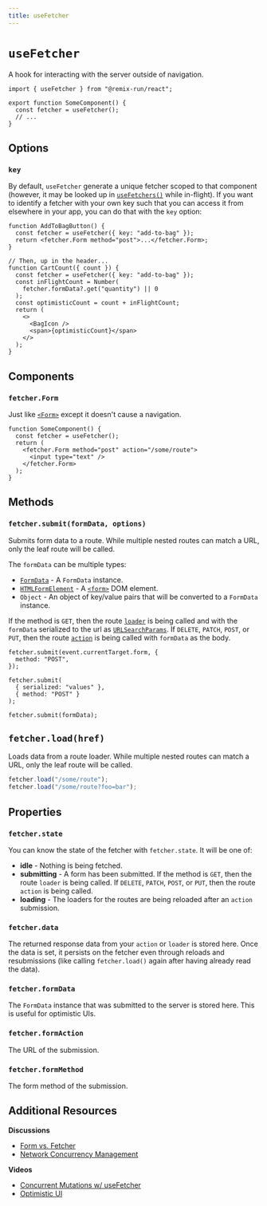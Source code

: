 ```yaml
---
title: useFetcher
---
```


# `useFetcher`

A hook for interacting with the server outside of navigation.

```tsx
import { useFetcher } from "@remix-run/react";

export function SomeComponent() {
  const fetcher = useFetcher();
  // ...
}
```

## Options

### `key`

By default, `useFetcher` generate a unique fetcher scoped to that component (however, it may be looked up in [`useFetchers()`][use_fetchers] while in-flight). If you want to identify a fetcher with your own key such that you can access it from elsewhere in your app, you can do that with the `key` option:

```tsx
function AddToBagButton() {
  const fetcher = useFetcher({ key: "add-to-bag" });
  return <fetcher.Form method="post">...</fetcher.Form>;
}

// Then, up in the header...
function CartCount({ count }) {
  const fetcher = useFetcher({ key: "add-to-bag" });
  const inFlightCount = Number(
    fetcher.formData?.get("quantity") || 0
  );
  const optimisticCount = count + inFlightCount;
  return (
    <>
      <BagIcon />
      <span>{optimisticCount}</span>
    </>
  );
}
```

## Components

### `fetcher.Form`

Just like [`<Form>`][form_component] except it doesn't cause a navigation.

```tsx
function SomeComponent() {
  const fetcher = useFetcher();
  return (
    <fetcher.Form method="post" action="/some/route">
      <input type="text" />
    </fetcher.Form>
  );
}
```

## Methods

### `fetcher.submit(formData, options)`

Submits form data to a route. While multiple nested routes can match a URL, only the leaf route will be called.

The `formData` can be multiple types:

- [`FormData`][form_data] - A `FormData` instance.
- [`HTMLFormElement`][html_form_element] - A [`<form>`][form_element] DOM element.
- `Object` - An object of key/value pairs that will be converted to a `FormData` instance.

If the method is `GET`, then the route [`loader`][loader] is being called and with the `formData` serialized to the url as [`URLSearchParams`][url_search_params]. If `DELETE`, `PATCH`, `POST`, or `PUT`, then the route [`action`][action] is being called with `formData` as the body.

```tsx
fetcher.submit(event.currentTarget.form, {
  method: "POST",
});

fetcher.submit(
  { serialized: "values" },
  { method: "POST" }
);

fetcher.submit(formData);
```

## `fetcher.load(href)`

Loads data from a route loader. While multiple nested routes can match a URL, only the leaf route will be called.

```ts
fetcher.load("/some/route");
fetcher.load("/some/route?foo=bar");
```

## Properties

### `fetcher.state`

You can know the state of the fetcher with `fetcher.state`. It will be one of:

- **idle** - Nothing is being fetched.
- **submitting** - A form has been submitted. If the method is `GET`, then the route `loader` is being called. If `DELETE`, `PATCH`, `POST`, or `PUT`, then the route `action` is being called.
- **loading** - The loaders for the routes are being reloaded after an `action` submission.

### `fetcher.data`

The returned response data from your `action` or `loader` is stored here. Once the data is set, it persists on the fetcher even through reloads and resubmissions (like calling `fetcher.load()` again after having already read the data).

### `fetcher.formData`

The `FormData` instance that was submitted to the server is stored here. This is useful for optimistic UIs.

### `fetcher.formAction`

The URL of the submission.

### `fetcher.formMethod`

The form method of the submission.

## Additional Resources

**Discussions**

- [Form vs. Fetcher][form_vs_fetcher]
- [Network Concurrency Management][network_concurrency_management]

**Videos**

- [Concurrent Mutations w/ useFetcher][concurrent_mutations_with_use_fetcher]
- [Optimistic UI][optimistic_ui]

[form_component]: ../components/Form
[form_data]: https://developer.mozilla.org/en-US/docs/Web/API/FormData
[html_form_element]: https://developer.mozilla.org/en-US/docs/Web/API/HTMLFormElement
[form_element]: https://developer.mozilla.org/en-US/docs/Web/HTML/Element/form
[loader]: ../route/loader
[url_search_params]: https://developer.mozilla.org/en-US/docs/Web/API/URLSearchParams
[action]: ../route/action
[form_vs_fetcher]: ../discussion/form-vs-fetcher
[network_concurrency_management]: ../discussion/concurrency
[concurrent_mutations_with_use_fetcher]: https://www.youtube.com/watch?v=vTzNpiOk668&list=PLXoynULbYuEDG2wBFSZ66b85EIspy3fy6
[optimistic_ui]: https://www.youtube.com/watch?v=EdB_nj01C80&list=PLXoynULbYuEDG2wBFSZ66b85EIspy3fy6
[use_fetchers]: ./use-fetchers

